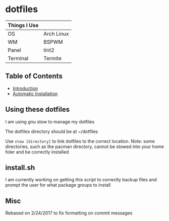 # dotfiles #

Things I Use	| |
---------|------
OS		 | Arch Linux 
WM		 | BSPWM
Panel	 | tint2
Terminal | Termite

## Table of Contents ##
- [Introduction](#using-these-dotfiles)
- [Automatic Installation](#installsh)

## Using these dotfiles ##
I am using gnu stow to manage my dotfiles

The dotfiles directory should be at ~/dotfiles

Use `stow [directory]` to link dotfiles to the correct location. 
Note: some directories, such as the pacman directory, cannot be stowed into your home foler and be correctly installed

## install.sh ##
I am currently working on getting this script to correctly backup files and prompt the user for what package groups to install

## Misc ##
Rebased on 2/24/2017 to fix formatting on commit messages
